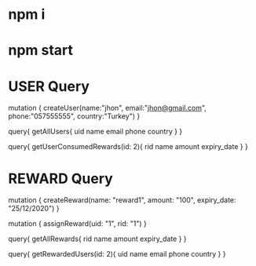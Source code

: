 # npm i

# npm start 

# USER Query
mutation {
   createUser(name:"jhon", email:"jhon@gmail.com", phone:"057555555", country:"Turkey")
}

query{
  getAllUsers{
    uid
    name
    email
    phone
    country
    }
}

query{
  getUserConsumedRewards(id: 2){
    rid
    name
    amount
    expiry_date
  }
}

# REWARD Query
mutation {
  createReward(name: "reward1", amount: "100", expiry_date: "25/12/2020")
}

mutation {
  assignReward(uid: "1", rid: "1")
}

query{
  getAllRewards{
    rid
    name
    amount
    expiry_date
    }
}

query{
  getRewardedUsers(id: 2){
    uid
    name
    email
    phone
    country
  }
}
